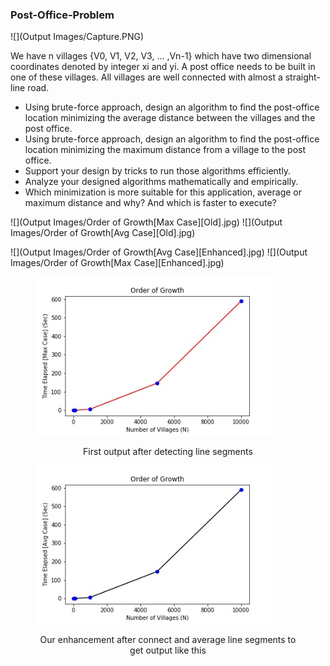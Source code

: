 ### Post-Office-Problem

![](Output Images/Capture.PNG)

We have n villages {V0, V1, V2, V3, … ,Vn-1} which have two dimensional coordinates denoted by integer xi
and yi. A post office needs to be built in one of these villages. All villages are well connected with almost a
straight-line road.

* Using brute-force approach, design an algorithm to find the post-office location minimizing the average
distance between the villages and the post office.
* Using brute-force approach, design an algorithm to find the post-office location minimizing the
maximum distance from a village to the post office.
* Support your design by tricks to run those algorithms efficiently.
* Analyze your designed algorithms mathematically and empirically.
* Which minimization is more suitable for this application, average or maximum distance and why? And
which is faster to execute?

![](Output Images/Order of Growth[Max Case][Old].jpg)
![](Output Images/Order of Growth[Avg Case][Old].jpg)

![](Output Images/Order of Growth[Avg Case][Enhanced].jpg)
![](Output Images/Order of Growth[Max Case][Enhanced].jpg)


<figure>
 <img src="Output Images/Order of Growth[Max Case][Old]_.jpg" width="380" alt="Combined Image" />
 <figcaption>
 <p></p> 
 <p style="text-align: center;"> First output after detecting line segments </p> 
 </figcaption>
</figure>
 <p></p> 
<figure>
 <img src="Output Images/Order of Growth[Avg Case][Old]_.jpg" width="380" alt="Combined Image" />
 <figcaption>
 <p></p> 
 <p style="text-align: center;"> Our enhancement after connect and average line segments to get output like this</p> 
 </figcaption>
</figure>
